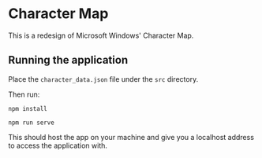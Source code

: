 # Character Map

This is a redesign of Microsoft Windows' Character Map.

## Running the application

Place the ```character_data.json``` file under the ```src``` directory.

Then run:
```
npm install
```

```
npm run serve
```

This should host the app on your machine and give you a localhost address to access the application with.
